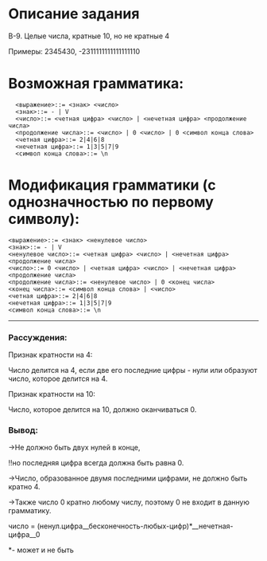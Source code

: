 # Описание задания

  В-9.
  Целые числа, кратные 10, но не кратные 4
  
  Примеры: 2345430, -2311111111111111110


# Возможная грамматика:
  
      <выражение>::= <знак> <число>
      <знак>::= - | V
      <число>::= <четная цифра> <число> | <нечетная цифра> <продолжение числа>
      <продолжение числа>::= <число> | 0 <число> | 0 <символ конца слова>
      <четная цифра>::= 2|4|6|8
      <нечетная цифра>::= 1|3|5|7|9
      <символ конца слова>::= \n




# Модификация грамматики (c однозначностью по первому символу):
  
    <выражение>::= <знак> <ненулевое число>
    <знак>::= - | V
    <ненулевое число>::= <четная цифра> <число> | <нечетная цифра> <продолжение числа>
    <число>::= 0 <число> | <четная цифра> <число> | <нечетная цифра> <продолжение числа>
    <продолжение числа>::= <ненулевое число> | 0 <конец числа>
    <конец числа>::= <символ конца слова> | <число>
    <четная цифра>::= 2|4|6|8
    <нечетная цифра>::= 1|3|5|7|9
    <символ конца слова>::= \n

_______________________________________________________________________________________
### Рассуждения:

Признак кратности на 4:

  Число делится на 4, если две его последние цифры - нули или образуют число, которое делится на 4.

Признак кратности на 10:

  Число, которое делится на 10, должно оканчиваться 0.


  ### Вывод:
  
  ->Не должно быть двух нулей в конце,
    
   !!но последняя цифра всегда должна быть равна 0.
  
  ->Число, образованное двумя последними цифрами, не должно быть кратно 4.
  
  ->Также число 0 кратно любому числу, поэтому 0 не входит в данную грамматику.

число = (ненул.цифра__бесконечность-любых-цифр)*__нечетная-цифра__0

*- может и не быть
